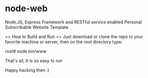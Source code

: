 # node-web
Node.JS, Express Framework and RESTful service enabled Personal Subscribable Website Template

== How to Build and Run ==
Just download or clone the repo to your favorite machine or server, then on the root directory type:

root# node bin/www

That's all, It is so easy to run

Happy hacking then :)
